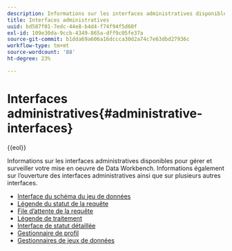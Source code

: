 ```yaml
---
description: Informations sur les interfaces administratives disponibles pour gérer et surveiller votre mise en oeuvre de Data Workbench. Informations également sur l’ouverture des interfaces administratives ainsi que sur plusieurs autres interfaces.
title: Interfaces administratives
uuid: bd587f01-7edc-44e8-b4d4-f74f94f5d60f
exl-id: 109e30da-9ccb-4349-865a-dff9c05fe37a
source-git-commit: b1dda69a606a16dccca30d2a74c7e63dbd27936c
workflow-type: tm+mt
source-wordcount: '88'
ht-degree: 23%

---
```


# Interfaces administratives{#administrative-interfaces}

{{eol}}

Informations sur les interfaces administratives disponibles pour gérer et surveiller votre mise en oeuvre de Data Workbench. Informations également sur l’ouverture des interfaces administratives ainsi que sur plusieurs autres interfaces.

* [Interface du schéma du jeu de données](c-dtst-sch-intrf.md)
* [Légende du statut de la requête](c-query-stat-lgnd.md)
* [File d’attente de la requête](c-query-que/c-query-que.md)
* [Légende de traitement](c-pro-lgd.md)
* [Interface de statut détaillée](c-det-stat-interf.md)
* [Gestionnaire de profil](https://experienceleague.adobe.com/docs/data-workbench/using/client/ui-analysis-features/cstm-prof-files-mgrs/c-new-prof-mgrs.html)
* [Gestionnaires de jeux de données](c-dataset-mgrs/c-dataset-mgrs.md)
